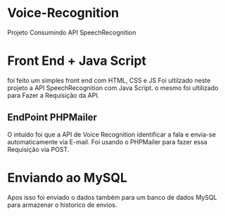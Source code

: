 # Voice-Recognition
Projeto Consumindo API SpeechRecognition

# Front End + Java Script 
foi feito um simples front end com HTML, CSS e JS 
Foi ultilzado neste projeto a API SpeechRecognition com Java Script. 
o mesmo foi ultilizado para Fazer a Requisição da API. 

## EndPoint  PHPMailer
O intuído foi que a API de Voice Recognition identificar a fala e envia-se automaticamente via E-mail. 
Foi usando o PHPMailer para fazer essa Requisição via POST. 

# Enviando ao MySQL 
Apos isso foi enviado o dados também para um banco de dados MySQL para armazenar o historico de envios. 
